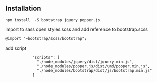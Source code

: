 ## Installation

```
npm install  -S bootstrap jquery popper.js
```

import to sass  open styles.scss  and add reference to bootstrap.scss

```
@import "~bootstrap/scss/bootstrap";
```

add script

```
            "scripts": [
              "./node_modules/jquery/dist/jquery.min.js",
              "./node_modules/popper.js/dist/umd/popper.min.js",
              "./node_modules/bootstrap/dist/js/bootstrap.min.js"
            ]
```




